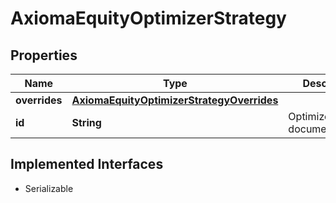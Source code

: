 

# AxiomaEquityOptimizerStrategy


## Properties

Name | Type | Description | Notes
------------ | ------------- | ------------- | -------------
**overrides** | [**AxiomaEquityOptimizerStrategyOverrides**](AxiomaEquityOptimizerStrategyOverrides.md) |  |  [optional]
**id** | **String** | OptimizerStrategy document path | 


## Implemented Interfaces

* Serializable


